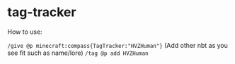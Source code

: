 # tag-tracker
How to use:

`/give @p minecraft:compass{TagTracker:"HVZHuman"}` (Add other nbt as you see fit such as name/lore)
`/tag @p add HVZHuman`
